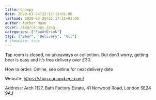 ```yaml
---
title: Canopy
date: 2020-03-24T22:17:11+01:00
lastmod: 2020-03-29T22:17:11+01:00
author: Author Name
cover: /img/canopy.jpeg
categories: ["Food+Drink"]
tags: ["Beer", "Delivery", "All"]
# showcase: true
---
```


Tap room is closed, no takeaways or collection. But don’t worry, getting beer is easy and it’s free delivery over £30.

How to order: Online, see online for next delivery date

Website: https://shop.canopybeer.com/

Address: Arch 1127, Bath Factory Estate, 41 Norwood Road, London SE24 9AJ